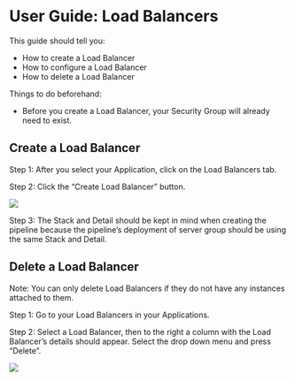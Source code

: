 # User Guide: Load Balancers

This guide should tell you:

- How to create a Load Balancer
- How to configure a Load Balancer
- How to delete a Load Balancer


Things to do beforehand:

- Before you create a Load Balancer, your Security Group will already need to exist. 


## Create a Load Balancer

Step 1: After you select your Application, click on the Load Balancers tab. 

Step 2: Click the “Create Load Balancer” button. 

![](https://d1ax1i5f2y3x71.cloudfront.net/items/3J0z36211O2h3T0e2Q14/Image%202017-03-24%20at%204.50.37%20PM.png)

Step 3: The Stack and Detail should be kept in mind when creating the pipeline because the pipeline’s deployment of server group should be using the same Stack and Detail. 


## Delete a Load Balancer

Note: You can only delete Load Balancers if they do not have any instances attached to them. 

Step 1: Go to your Load Balancers in your Applications.

Step 2: Select a Load Balancer, then to the right a column with the Load Balancer’s details should appear. Select the drop down menu and press “Delete”. 

![](https://d1ax1i5f2y3x71.cloudfront.net/items/461H0a3H1F1G0L1s2538/Image%202017-03-24%20at%204.56.31%20PM.png)
